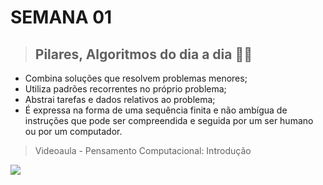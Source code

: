 # SEMANA 01

> ## Pilares, Algoritmos do dia a dia :woman_technologist:

- Combina soluções que resolvem problemas menores; 
- Utiliza padrões recorrentes no próprio problema; 
- Abstrai tarefas e dados relativos ao problema;
- É expressa na forma de uma sequência finita e não ambígua de instruções que pode ser compreendida e seguida por um ser humano ou por um computador. 


> Videoaula - Pensamento Computacional: Introdução


![](https://33333.cdn.cke-cs.com/kSW7V9NHUXugvhoQeFaf/images/bfbc62bb946ba480063cdf7971ce30a3ea8ed5a1c147b6ae.png)